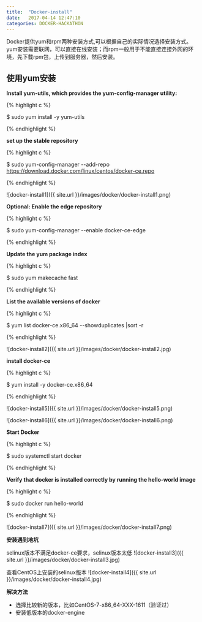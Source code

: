 ```yaml
---
title:  "Docker-install"
date:   2017-04-14 12:47:10
categories: DOCKER-HACKATHON
---
```


Docker提供yum和rpm两种安装方式,可以根据自己的实际情况选择安装方式。yum安装需要联网，可以直接在线安装；而rpm一般用于不能直接连接外网的环境，先下载rpm包，上传到服务器，然后安装。

## 使用yum安装

**Install yum-utils, which provides the yum-config-manager utility:**


{% highlight c %}

$ sudo yum install -y yum-utils

{% endhighlight %}


**set up the stable repository**

{% highlight c %}

$ sudo yum-config-manager --add-repo https://download.docker.com/linux/centos/docker-ce.repo

{% endhighlight %}

![docker-install1]({{ site.url }}/images/docker/docker-install1.png)

**Optional: Enable the edge repository**

{% highlight c %}

$ sudo yum-config-manager --enable docker-ce-edge

{% endhighlight %}

**Update the yum package index**

{% highlight c %}

$  sudo yum makecache fast

{% endhighlight %}

**List the available versions of docker**

{% highlight c %}

$  yum list docker-ce.x86_64  --showduplicates |sort -r

{% endhighlight %}

![docker-install2]({{ site.url }}/images/docker/docker-install2.jpg)

**install docker-ce**

{% highlight c %}

$  yum install -y docker-ce.x86_64

{% endhighlight %}

![docker-install5]({{ site.url }}/images/docker/docker-install5.png)

![docker-install6]({{ site.url }}/images/docker/docker-install6.png)

**Start Docker**

{% highlight c %}

$ sudo systemctl start docker

{% endhighlight %}

**Verify that docker is installed correctly by running the hello-world image**

{% highlight c %}

$ sudo docker run hello-world

{% endhighlight %}



![docker-install7]({{ site.url }}/images/docker/docker-install7.png)

**安装遇到地坑**

selinux版本不满足docker-ce要求，selinux版本太低
![docker-install3]({{ site.url }}/images/docker/docker-install3.jpg)

查看CentOS上安装的selinux版本
![docker-install4]({{ site.url }}/images/docker/docker-install4.jpg)

**解决方法**

- 选择比较新的版本，比如CentOS-7-x86_64-XXX-1611（验证过）
- 安装低版本的docker-engine